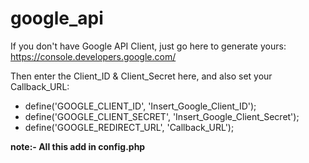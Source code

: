 # google_api

If you don't have Google API Client, just go here to generate yours: https://console.developers.google.com/

Then enter the Client_ID & Client_Secret here, and also set your Callback_URL:

- define('GOOGLE_CLIENT_ID', 'Insert_Google_Client_ID');
- define('GOOGLE_CLIENT_SECRET', 'Insert_Google_Client_Secret');
- define('GOOGLE_REDIRECT_URL', 'Callback_URL');


**note:- All this add in config.php**

